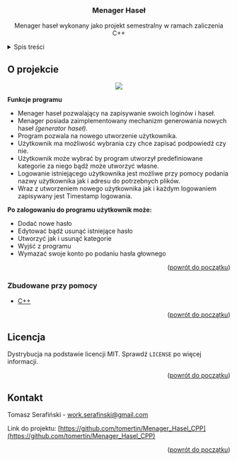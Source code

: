 <div id="top"></div>


<!-- PROJECT LOGO -->
<br />
<div align="center">
  <a href="https://github.com/tomertin/Menager_Hasel_CPP">
  </a>

<h3 align="center">Menager Haseł </h3>

  <p align="center">
    Menager haseł wykonany jako projekt semestralny w ramach zaliczenia C++
  </p>
</div>



<!-- TABLE OF CONTENTS -->
<details>
  <summary>Spis treści</summary>
  <ol>
    <li>
      <a href="#o-projekcie">O projekcie</a>
      <ul>
        <li><a href="#zbudowane-przy-pomocy">Zbudowane przy pomocy</a></li>
      </ul>
    </li>
    <li><a href="#licencja">Licencja</a></li>
    <li><a href="#kontakt">Kontakt</a></li>
  </ol>
</details>



<!-- ABOUT THE PROJECT -->
## O projekcie

<p align="center">
<img src="https://user-images.githubusercontent.com/88508650/176308028-5b6c0837-87da-4159-9390-5823a3add079.png">
</p>

**Funkcje programu**
- Menager haseł pozwalający na zapisywanie swoich loginów i haseł.
- Menager posiada zaimplementowany mechanizm generowania nowych haseł *(generator haseł)*.
- Program pozwala na nowego utworzenie użytkownika.
- Użytkownik ma możliwość wybrania czy chce zapisać podpowiedź czy nie.
- Użytkownik może wybrać by program utworzył predefiniowane kategorie za niego bądź może utworzyć własne.
- Logowanie istniejącego użytkownika jest możliwe przy pomocy podania nazwy użytkownika jak i adresu do potrzebnych plików.
- Wraz z utworzeniem nowego użytkownika jak i każdym logowaniem zapisywany jest Timestamp logowania.

**Po zalogowaniu do programu użytkownik może:**
- Dodać nowe hasło
- Edytować bądź usunąć istniejące hasło
- Utworzyć jak i usunąć kategorie
- Wyjść z programu
- Wymazać swoje konto po podaniu hasła głownego

<p align="right">(<a href="#top">powrót do początku</a>)</p>



### Zbudowane przy pomocy

* [C++](https://cplusplus.com/)

<p align="right">(<a href="#top">powrót do początku</a>)</p>


<!-- LICENSE -->
## Licencja

Dystrybucja na podstawie licencji MIT. Sprawdź `LICENSE` po więcej informacji.

<p align="right">(<a href="#top">powrót do początku</a>)</p>



<!-- CONTACT -->
## Kontakt

Tomasz Serafiński - work.serafinski@gmail.com

Link do projektu: [https://github.com/tomertin/Menager_Hasel_CPP](https://github.com/tomertin/Menager_Hasel_CPP)

<p align="right">(<a href="#top">powrót do początku</a>)</p>
